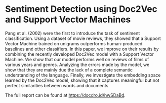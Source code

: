 # Sentiment Detection using Doc2Vec and Support Vector Machines

Pang et al. (2002) were the first to introduce the task of sentiment classification.
Using a dataset of movie reviews, they showed that a Support Vector Machine trained on unigrams
outperforms human-produced baselines and other classifiers. In this paper, we improve on their
results by combining the recently developed Doc2Vec model with a Support Vector Machine. We show
that our model performs well on reviews of films of various years and genres. Analyzing the errors
made by the model, we show that they are mainly due the lack of a complete semantic understanding of
the language. Finally, we investigate the embedding space learned by the Doc2Vec model, showing
that it captures meaningful but not perfect similarities between words and documents.

The full report can be found at https://docdro.id/hwSDaBd.